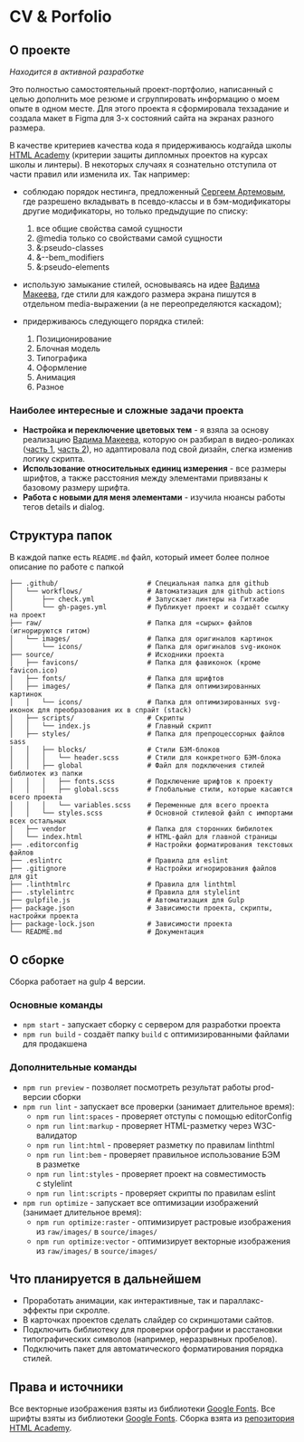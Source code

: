# CV & Porfolio

## О проекте

*Находится в активной разработке*

Это полностью самостоятельный проект-портфолио, написанный с целью дополнить мое резюме и сгруппировать информацию о моем опыте в одном месте. Для этого проекта я  сформировала техзадание и создала макет в Figma для 3-х состояний сайта на экранах разного размера.

В качестве критериев качества кода я придерживаюсь кодгайда школы [HTML Academy](https://htmlacademy.ru/) (критерии защиты дипломных проектов на курсах школы и линтеры). В некоторых случаях я сознательно отступила от части правил или изменила их. Так например:
- соблюдаю порядок нестинга, предложенный [Сергеем Артемовым](https://github.com/firefoxic), где разрешено вкладывать в псевдо-классы и в бэм-модификаторы другие модификаторы, но только предыдущие по списку:
  1. все общие свойства самой сущности
  2. @media только со свойствами самой сущности
  3. &:pseudo-classes
  4. &--bem_modifiers
  5. &:pseudo-elements

- использую замыкание стилей, основываясь на идее [Вадима Макеева](https://github.com/pepelsbey), где стили для каждого размера экрана пишутся в отдельном media-выражении (а не переопределяются каскадом);

- придерживаюсь следующего порядка стилей:
  1. Позиционирование
  2. Блочная модель
  3. Типографика
  4. Оформление
  5. Анимация
  6. Разное

### Наиболее интересные и сложные задачи проекта
- **Настройка и переключение цветовых тем** - я взяла за основу реализацию [Вадима Макеева](https://github.com/pepelsbey), которую он разбирал в видео-роликах ([часть 1](https://www.youtube.com/watch?v=Qwuyeo7iuNY), [часть 2](https://www.youtube.com/watch?v=8LFbS78a4Rw&t=1082s)), но адаптировала под свой дизайн, слегка изменив логику скрипта.
- **Использование относительных единиц измерения** - все размеры шрифтов, а также расстояния между элементами привязаны к базовому размеру шрифта.
- **Работа с новыми для меня элементами** - изучила нюансы работы тегов details и dialog.

## Структура папок

В каждой папке есть `README.md` файл, который имеет более полное описание по работе с папкой

```shell
├── .github/                      # Специальная папка для github
│   └── workflows/                # Автоматизация для github actions
│       ├── check.yml             # Запускает линтеры на Гитхабе
│       └── gh-pages.yml          # Публикует проект и создаёт ссылку на проект
├── raw/                          # Папка для «сырых» файлов (игнорируются гитом)
│   └── images/                   # Папка для оригиналов картинок
│       └── icons/                # Папка для оригиналов svg-иконок
├── source/                       # Исходники проекта
│   ├── favicons/                 # Папка для фавиконок (кроме favicon.ico)
│   ├── fonts/                    # Папка для шрифтов
│   ├── images/                   # Папка для оптимизированных картинок
│   │   └── icons/                # Папка для оптимизированных svg-иконок для преобразования их в спрайт (stack)
│   ├── scripts/                  # Скрипты
│   │   └── index.js              # Главный скрипт
│   ├── styles/                   # Папка для препроцессорных файлов sass
│   │   ├── blocks/               # Стили БЭМ-блоков
│   │   │   └── header.scss       # Стили для конкретного БЭМ-блока
│   │   ├── global                # Файл для подключения стилей библиотек из папки
│   │   │   ├── fonts.scss        # Подключение шрифтов к проекту
│   │   │   ├── global.scss       # Глобальные стили, которые касаются всего проекта
│   │   │   └── variables.scss    # Переменные для всего проекта
│   │   └── styles.scss           # Основной стилевой файл с импортами всех остальных
│   ├── vendor                    # Папка для сторонних бибилотек
│   └── index.html                # HTML-файл для главной страницы
├── .editorconfig                 # Настройки форматирования текстовых файлов
├── .eslintrc                     # Правила для eslint
├── .gitignore                    # Настройки игнорирования файлов для git
├── .linthtmlrc                   # Правила для linthtml
├── .stylelintrc                  # Правила для stylelint
├── gulpfile.js                   # Автоматизация для Gulp
├── package.json                  # Зависимости проекта, скрипты, настройки проекта
├── package-lock.json             # Зависимости проекта
└── README.md                     # Документация
```
## О сборке

Сборка работает на gulp 4 версии.

### Основные команды

- `npm start` - запускает сборку с сервером для разработки проекта
- `npm run build` - создаёт папку `build` с оптимизированными файлами для продакшена

### Дополнительные команды

- `npm run preview` - позволяет посмотреть результат работы prod-версии сборки
- `npm run lint` - запускает все проверки (занимает длительное время):
  - `npm run lint:spaces` - проверяет отступы с помощью editorConfig
  - `npm run lint:markup` - проверяет HTML-разметку через W3C-валидатор
  - `npm run lint:html` - проверяет разметку по правилам linthtml
  - `npm run lint:bem` - проверяет правильное использование БЭМ в разметке
  - `npm run lint:styles` - проверяет проект на совместимость с stylelint
  - `npm run lint:scripts` - проверяет скрипты по правилам eslint
- `npm run optimize` - запускает все оптимизации изображений (занимает длительное время):
  - `npm run optimize:raster` - оптимизирует растровые изображения из `raw/images/` в `source/images/`
  - `npm run optimize:vector` - оптимизирует векторные изображения из `raw/images/` в `source/images/`

## Что планируется в дальнейшем
- Проработать анимации, как интерактивные, так и параллакс-эффекты при скролле.
- В карточках проектов сделать слайдер со скриншотами сайтов.
- Подключить библиотеку для проверки орфографии и расстановки типографических символов (например, неразрывных пробелов).
- Подключить пакет для автоматического форматирования порядка стилей.

## Права и источники
Все векторные изображения взяты из библиотеки [Google Fonts](https://fonts.google.com/icons).
Все шрифты взяты из библиотеки [Google Fonts](https://fonts.google.com/).
Сборка взята из [репозитория HTML Academy](https://github.com/htmlacademy/html2-basic-template).

